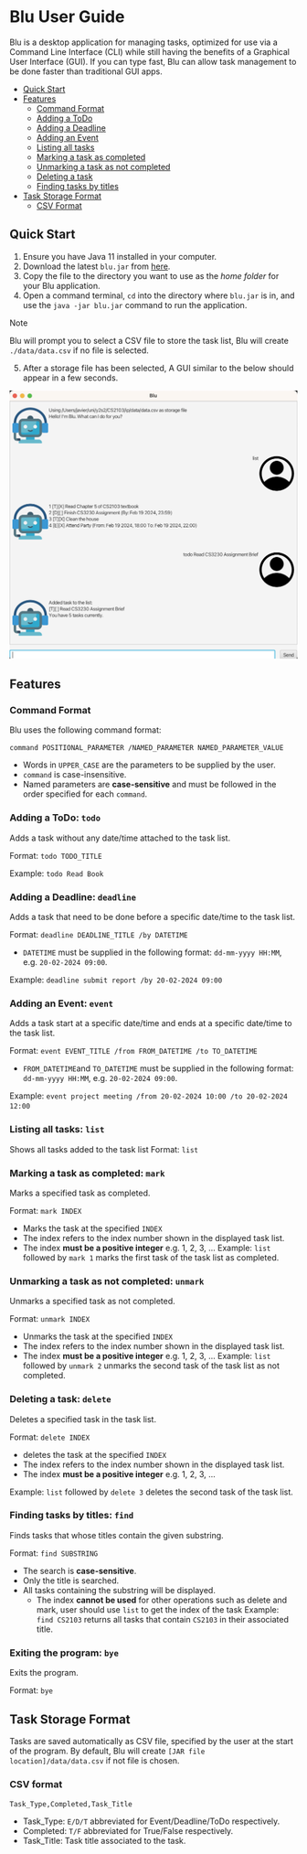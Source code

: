# Blu User Guide
Blu is a desktop application for managing tasks, optimized for use via a Command Line Interface (CLI) while still having the benefits of a Graphical User Interface (GUI). If you can type fast, Blu can allow task management to be done faster than traditional GUI apps.

- [Quick Start](#quick-start)
- [Features](#features)
    - [Command Format](#command-format)
    - [Adding a ToDo](#adding-a-todo-todo)
    - [Adding a Deadline](#adding-a-deadline-deadline)
    - [Adding an Event](#adding-an-event-event)
    - [Listing all tasks](#listing-all-tasks-list)
    - [Marking a task as completed](#marking-a-task-as-completed-mark)
    - [Unmarking a task as not completed](#unmarking-a-task-as-not-completed-unmark)
    - [Deleting a task](#deleting-a-task-delete)
    - [Finding tasks by titles](#finding-tasks-by-titles-find)
- [Task Storage Format](#task-storage-format)
    - [CSV Format](#csv-format)

## Quick Start
1. Ensure you have Java 11 installed in your computer.
2. Download the latest `blu.jar` from [here](https://github.com/Javiery3889/ip/releases).
3. Copy the file to the directory you want to use as the *home folder* for your Blu application.
4. Open a command terminal, `cd` into the directory where `blu.jar` is in, and use the `java -jar blu.jar` command to run the application.
> [!NOTE]
> Blu will prompt you to select a CSV file to store the task list, Blu will create `./data/data.csv` if no file is selected.
5. After a storage file has been selected, A GUI similar to the below should appear in a few seconds.

![Picture of UI](Ui.png)

## Features
### Command Format
Blu uses the following command format:
```
command POSITIONAL_PARAMETER /NAMED_PARAMETER NAMED_PARAMETER_VALUE
``` 

- Words in `UPPER_CASE` are the parameters to be supplied by the user.
- `command` is case-insensitive.
- Named parameters are **case-sensitive** and must be followed in the order specified for each `command`.
### Adding a ToDo: `todo`
Adds a task without any date/time attached to the task list.

Format: `todo TODO_TITLE`

Example: `todo Read Book`
### Adding a Deadline: `deadline`
Adds a task that need to be done before a specific date/time to the task list.

Format: `deadline DEADLINE_TITLE /by DATETIME`
- `DATETIME` must be supplied in the following format: `dd-mm-yyyy HH:MM`, e.g. `20-02-2024 09:00`.

Example: `deadline submit report /by 20-02-2024 09:00`
### Adding an Event: `event`
Adds a task start at a specific date/time and ends at a specific date/time to the task list.

Format: `event EVENT_TITLE /from FROM_DATETIME /to TO_DATETIME`
- `FROM_DATETIME`and `TO_DATETIME` must be supplied in the following format: `dd-mm-yyyy HH:MM`, e.g. `20-02-2024 09:00`.

Example: `event project meeting /from 20-02-2024 10:00 /to 20-02-2024 12:00`
### Listing all tasks: `list`
Shows all tasks added to the task list
Format: `list`
### Marking a task as completed: `mark`
Marks a specified task as completed.

Format: `mark INDEX`
- Marks the task at the specified `INDEX`
- The index refers to the index number shown in the displayed task list.
- The index **must be a positive integer** e.g. 1, 2, 3, ...
Example: `list` followed by `mark 1` marks the first task of the task list as completed.
### Unmarking a task as not completed: `unmark`
Unmarks a specified task as not completed.

Format: `unmark INDEX`
- Unmarks the task at the specified `INDEX`
- The index refers to the index number shown in the displayed task list.
- The index **must be a positive integer** e.g. 1, 2, 3, ...
Example: `list` followed by `unmark 2` unmarks the second task of the task list as not completed.
### Deleting a task: `delete`
Deletes a specified task in the task list.

Format: `delete INDEX`
- deletes the task at the specified `INDEX`
- The index refers to the index number shown in the displayed task list.
- The index **must be a positive integer** e.g. 1, 2, 3, ...

Example: `list` followed by `delete 3` deletes the second task of the task list.
### Finding tasks by titles: `find`
Finds tasks that whose titles contain the given substring.

Format: `find SUBSTRING`
- The search is **case-sensitive**.
- Only the title is searched.
- All tasks containing the substring will be displayed.
    - The index **cannot be used** for other operations such as delete and mark, user should use `list` to get the index of the task
Example: `find CS2103` returns all tasks that contain `CS2103` in their associated title.
### Exiting the program: `bye`
Exits the program.

Format: `bye`
## Task Storage Format
Tasks are saved automatically as CSV file, specified by the user at the start of the program. By default, Blu will create `[JAR file location]/data/data.csv` if not file is chosen.
### CSV format
```
Task_Type,Completed,Task_Title
```
- Task_Type: `E/D/T` abbreviated for Event/Deadline/ToDo respectively.
- Completed: `T/F` abbreviated for True/False respectively.
- Task_Title: Task title associated to the task.